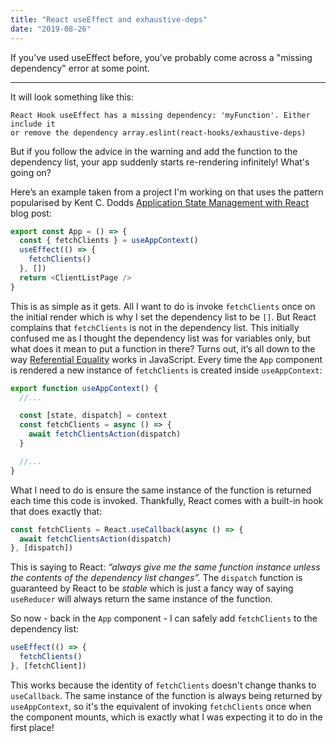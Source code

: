 ```yaml
---
title: "React useEffect and exhaustive-deps"
date: "2019-08-26"
---
```


If you’ve used useEffect before, you’ve probably come across a "missing
dependency" error at some point.

---

It will look something like this:

```
React Hook useEffect has a missing dependency: 'myFunction'. Either include it
or remove the dependency array.eslint(react-hooks/exhaustive-deps)
```

But if you follow the advice in the warning and add the function to the
dependency list, your app suddenly starts re-rendering infinitely! What's
going on?

Here’s an example taken from a project I'm working on that uses the pattern
popularised by Kent C. Dodds
<a href="https://kentcdodds.com/blog/application-state-management-with-react">Application State Management with React</a>
blog post:

```js
export const App = () => {
  const { fetchClients } = useAppContext()
  useEffect(() => {
    fetchClients()
  }, [])
  return <ClientListPage />
}
```

This is as simple as it gets. All I want to do is invoke `fetchClients` once on
the initial render which is why I set the dependency list to be `[]`.
But React complains that `fetchClients` is not in the dependency
list. This initially confused me as I thought the dependency list was for
variables only, but what does it mean to put a function in there? Turns out,
it’s all down to the way
<a href="https://developer.mozilla.org/en-US/docs/Web/JavaScript/Reference/Operators/Comparison_Operators">Referential Equality</a>
works in JavaScript. Every time the `App` component is rendered a new instance
of `fetchClients` is created inside `useAppContext`:

```js
export function useAppContext() {
  //...

  const [state, dispatch] = context
  const fetchClients = async () => {
    await fetchClientsAction(dispatch)
  }

  //...
}
```

What I need to do is ensure the same instance of the function is returned each
time this code is invoked. Thankfully, React comes with a built-in hook that
does exactly that:

```js
const fetchClients = React.useCallback(async () => {
  await fetchClientsAction(dispatch)
}, [dispatch])
```

This is saying to React: _“always give me the same function instance unless
the contents of the dependency list changes”._ The `dispatch` function is
guaranteed by React to be _stable_ which is just a fancy way of saying
`useReducer` will always return the same instance of the function.

So now - back in the `App` component - I can safely add `fetchClients` to the
dependency list:

```js
useEffect(() => {
  fetchClients()
}, [fetchClient])
```

This works because the identity of `fetchClients` doesn't change thanks to
`useCallback`. The same instance of the function is always being returned by
`useAppContext`, so it's the equivalent of invoking `fetchClients` once when
the component mounts, which is exactly what I was expecting it to do in the
first place!
